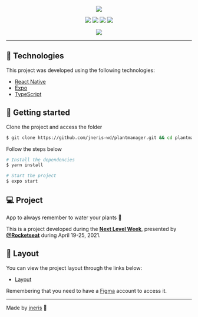 <p align="center"> 
<img src="https://github.com/jneris-wd/plantmanager/blob/master/assets/logo.svg">
</p>

<p align="center">
  <img  src="https://img.shields.io/static/v1?label=npm&message=6.14.12&color=FFFFFF&labelColor=32B768">
  <img  src="https://img.shields.io/static/v1?label=node&message=14.16.0&color=FFFFFF&labelColor=32B768">
  <img  src="https://img.shields.io/static/v1?label=lang&message=typescripts&color=FFFFFF&labelColor=32B768">
  <img  src="https://img.shields.io/static/v1?label=tool&message=vsCode&color=FFFFFF&labelColor=32B768">
</p>

<p align="center">
<img src="https://github.com/jneris-wd/plantmanager/blob/master/assets/plantmanager-preview.png">
</p>

---

## 🧪 Technologies

This project was developed using the following technologies:

- [React Native](https://reactnative.dev/)
- [Expo](https://expo.io/)
- [TypeScript](https://www.typescriptlang.org/)

## 🚀 Getting started

Clone the project and access the folder

```bash
$ git clone https://github.com/jneris-wd/plantmanager.git && cd plantmanager
```

Follow the steps below
```bash
# Install the dependencies
$ yarn install

# Start the project
$ expo start
```

## 💻 Project

App to always remember to water your plants 🌱

This is a project developed during the **[Next Level Week](https://nextlevelweek.com/)**, presented by **[@Rocketseat](https://github.com/Rocketseat)** during April 19-25, 2021.

## 🔖 Layout

You can view the project layout through the links below:

- [Layout](https://www.figma.com/file/IhQRtrOZdu3TrvkPYREzOy/PlantManager) 

Remembering that you need to have a [Figma](http://figma.com/) account to access it.

---

Made by [jneris](https://www.jneris.com.br) 👋
